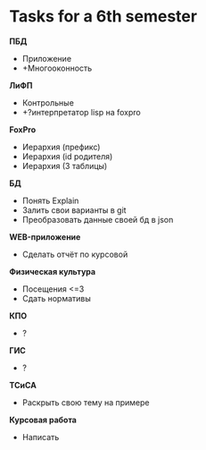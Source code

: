 # Tasks for a 6th semester
**ПБД**
  * Приложение
  * +Многооконность

**ЛиФП**
* Контрольные
* +?интерпретатор lisp на foxpro

**FoxPro**
* Иерархия (префикс)
* Иерархия (id родителя)
* Иерархия (3 таблицы)

**БД**
* Понять Explain
* Залить свои варианты в git
* Преобразовать данные своей бд в json

**WEB-приложение**
* Сделать отчёт по курсовой

**Физическая культура**
* Посещения <=3
* Сдать нормативы

**КПО**
* ?

**ГИС**
* ?

**ТСиСА**
* Раскрыть свою тему на примере

**Курсовая работа**
* Написать
